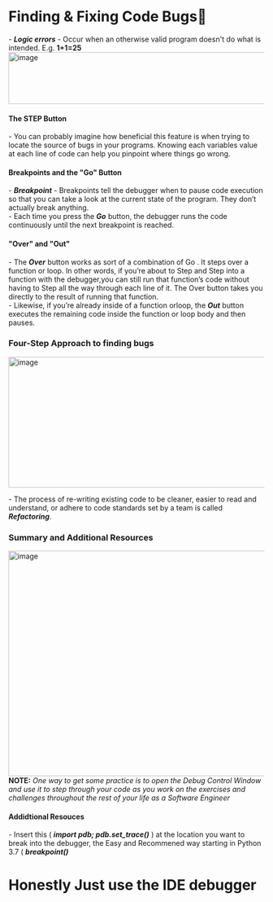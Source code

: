 <h1>Finding & Fixing Code Bugs🐛</h1>
- <b><i>Logic errors</i></b> - Occur when an otherwise valid program doesn't do what is intended. E.g. <b> 1+1=25</b>
<img width="709" height="102" alt="image" src="https://github.com/user-attachments/assets/420b9850-ada5-4cdc-9f36-6c701eacf486" />
<p>
  <h4>The STEP Button</h4>
  - You can probably imagine how beneficial this feature is when trying to locate the source of bugs in your programs. Knowing each variables value at each line of code can help you pinpoint where things go wrong.
  <h4>Breakpoints and the "Go" Button</h4>
  - <b><i>Breakpoint</i></b> - Breakpoints tell the debugger when to pause code execution so that you can take a look at the current state of the program. They don’t actually break anything. <br>
  - Each time you press the <b><i>Go</i></b> button, the debugger runs the code continuously until the next breakpoint is reached. 

<h4>"Over" and "Out"</h4>
- The <b><i>Over</i></b> button works as sort of a combination of Go . It steps over a function or loop. In other words, if you’re about to Step and Step into a function with the debugger,you can still run that function’s code without having to Step all the way through each line of it. The Over button takes you directly to the result of running that function. <br>
- Likewise, if you’re already inside of a function orloop, the <b><i>Out</i></b> button executes the remaining code inside the function or loop body and then pauses.
</p>
<p>
  <h3>Four-Step Approach to finding bugs</h3>
  <img width="713" height="257" alt="image" src="https://github.com/user-attachments/assets/0257fdd2-0b8c-479f-8020-af93e4c17580" /> <br>
</p>
<p>
 - The process of re-writing existing code to be cleaner, easier to read and understand, or adhere to code standards set by a team is called <b><i>Refactoring</i></b>. 
  <h3>Summary and Additional Resources</h3>
  <img width="707" height="443" alt="image" src="https://github.com/user-attachments/assets/34839340-16ac-42d8-a157-945abd3b836c" /> <br>
<b>NOTE:</b> <i>One way to get some practice is to open the Debug Control Window
 and use it to step through your code as you work on the exercises and
 challenges throughout the rest of your life as a Software Engineer</i>

<h4>Addidtional Resouces</h4>
- Insert this ( <b><i>import pdb; pdb.set_trace()</i></b> ) at the location you want to break into the debugger, the Easy and Recommened way starting in Python 3.7 ( <b><i>breakpoint()</i></b>

<h1>Honestly Just use the IDE debugger</h1>
</p>
